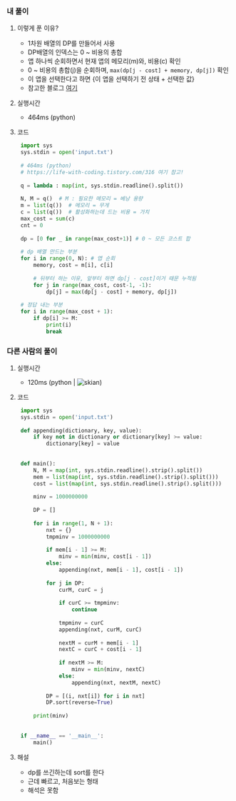 ### 내 풀이

1. 이렇게 푼 이유?
   - 1차원 배열의 DP를 만들어서 사용
   - DP배열의 인덱스는 0 ~ 비용의 총합
   - 앱 하나씩 순회하면서 현재 앱의 메모리(m)와, 비용(c) 확인
   - 0 ~ 비용의 총합(j)을 순회하며, `max(dp[j - cost] + memory, dp[j])` 확인
   - 이 앱을 선택한다고 하면 {이 앱을 선택하기 전 상태 + 선택한 값}
   - 참고한 블로그 [여기](https://life-with-coding.tistory.com/316)
   
2. 실행시간
   - 464ms (python)

3. 코드

   ```python
    import sys
    sys.stdin = open('input.txt')
    
    # 464ms (python)
    # https://life-with-coding.tistory.com/316 여기 참고!
    
    q = lambda : map(int, sys.stdin.readline().split())
    
    N, M = q()  # M : 필요한 메모리 = 베낭 용량
    m = list(q())  # 메모리 = 무게
    c = list(q())  # 활성화하는데 드는 비용 = 가치
    max_cost = sum(c)
    cnt = 0
    
    dp = [0 for _ in range(max_cost+1)] # 0 ~ 모든 코스트 합
    
    # dp 배열 만드는 부분
    for i in range(0, N): # 앱 순회
        memory, cost = m[i], c[i]
        
        # 뒤부터 하는 이유, 앞부터 하면 dp[j - cost]이거 때문 누적됨
        for j in range(max_cost, cost-1, -1):
            dp[j] = max(dp[j - cost] + memory, dp[j])
    
    # 정답 내는 부분
    for i in range(max_cost + 1):
        if dp[i] >= M:
            print(i)
            break
   ```



### 다른 사람의 풀이

1. 실행시간

   - 120ms (python | ![skian](https://www.acmicpc.net/source/31859473))

2. 코드

   ```python
    import sys
    sys.stdin = open('input.txt')
    
    def appending(dictionary, key, value):
        if key not in dictionary or dictionary[key] >= value:
            dictionary[key] = value
    
    
    def main():
        N, M = map(int, sys.stdin.readline().strip().split())
        mem = list(map(int, sys.stdin.readline().strip().split()))
        cost = list(map(int, sys.stdin.readline().strip().split()))
    
        minv = 1000000000
    
        DP = []
    
        for i in range(1, N + 1):
            nxt = {}
            tmpminv = 1000000000
    
            if mem[i - 1] >= M:
                minv = min(minv, cost[i - 1])
            else:
                appending(nxt, mem[i - 1], cost[i - 1])
    
            for j in DP:
                curM, curC = j
    
                if curC >= tmpminv:
                    continue
    
                tmpminv = curC
                appending(nxt, curM, curC)
    
                nextM = curM + mem[i - 1]
                nextC = curC + cost[i - 1]
    
                if nextM >= M:
                    minv = min(minv, nextC)
                else:
                    appending(nxt, nextM, nextC)
    
            DP = [(i, nxt[i]) for i in nxt]
            DP.sort(reverse=True)
    
        print(minv)
    
    
    if __name__ == '__main__':
        main()
   ```
   
3. 해설

   - dp를 쓰긴하는데 sort를 한다
   - 근데 빠르고, 처음보는 형태
   - 해석은 못함

